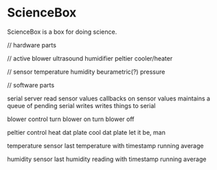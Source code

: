 ScienceBox
=================

ScienceBox is a box for doing science.

// hardware parts
  
  // active
    blower
    ultrasound humidifier
    peltier cooler/heater
  
  // sensor
    temperature
    humidity
    beurametric(?) pressure

// software parts

  serial server
    read sensor values
    callbacks on sensor values
    maintains a queue of pending serial writes
    writes things to serial
  
  blower control
    turn blower on
    turn blower off
  
  peltier control
    heat dat plate
    cool dat plate
    let it be, man
  
  temperature sensor
    last temperature with timestamp
    running average
  
  humidity sensor
    last humidity reading with timestamp
    running average